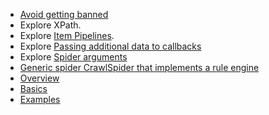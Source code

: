 - [Avoid getting banned](https://docs.scrapy.org/en/latest/topics/practices.html#avoiding-getting-banned)
- Explore XPath.
- Explore [Item Pipelines](https://docs.scrapy.org/en/latest/topics/item-pipeline.html#topics-item-pipeline).
- Explore [Passing additional data to callbacks](https://docs.scrapy.org/en/latest/topics/request-response.html#topics-request-response-ref-request-callback-arguments)
- Explore [Spider arguments](https://docs.scrapy.org/en/latest/topics/spiders.html#spiderargs)
- [Generic spider CrawlSpider that implements a rule engine](https://docs.scrapy.org/en/latest/topics/spiders.html#scrapy.spiders.CrawlSpider)
- [Overview](https://docs.scrapy.org/en/latest/intro/overview.html#intro-overview)
- [Basics](https://docs.scrapy.org/en/latest/index.html#section-basics)
- [Examples](https://docs.scrapy.org/en/latest/intro/examples.html#intro-examples)
